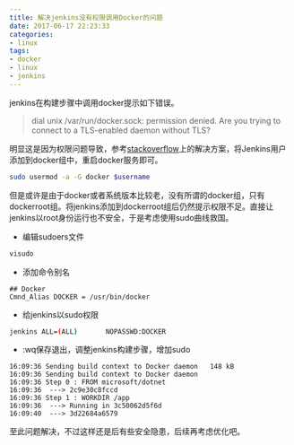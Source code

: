 ```yaml
---
title: 解决jenkins没有权限调用Docker的问题
date: 2017-06-17 22:23:33
categories:
- linux
tags:
- docker
- linux
- jenkins
---
```

jenkins在构建步骤中调用docker提示如下错误。
> dial unix /var/run/docker.sock: permission denied. Are you trying to connect to a TLS-enabled daemon without TLS?

<!-- more -->
明显这是因为权限问题导致，参考[stackoverflow](https://stackoverflow.com/questions/40877705/var-run-docker-sock-permission-denied-while-running-docker-within-python-cgi-s)上的解决方案，将Jenkins用户添加到docker组中，重启docker服务即可。
``` bash
sudo usermod -a -G docker $username
```
但是或许是由于docker或者系统版本比较老，没有所谓的docker组，只有dockerroot组。将jenkins添加到dockerroot组后仍然提示权限不足。直接让jenkins以root身份运行也不安全，于是考虑使用sudo曲线救国。  
* 编辑sudoers文件
``` bash
visudo
```
* 添加命令别名
```
## Docker
Cmnd_Alias DOCKER = /usr/bin/docker

```
* 给jenkins以sudo权限
``` bash
jenkins ALL=(ALL)       NOPASSWD:DOCKER
```
* :wq保存退出，调整jenkins构建步骤，增加sudo  
```
16:09:36 Sending build context to Docker daemon   148 kB
16:09:36 Sending build context to Docker daemon 
16:09:36 Step 0 : FROM microsoft/dotnet
16:09:36  ---> 2c9e30c8fccd
16:09:36 Step 1 : WORKDIR /app
16:09:36  ---> Running in 3c50062d5f6d
16:09:40  ---> 3d22684a6579
```
至此问题解决，不过这样还是后有些安全隐患，后续再考虑优化吧。